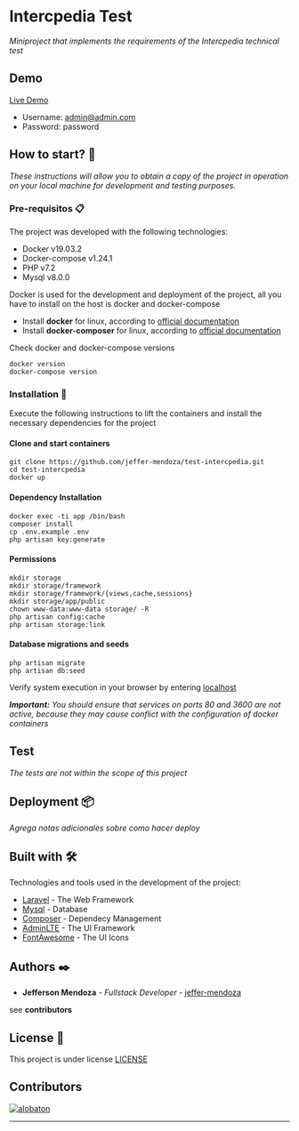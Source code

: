 # Intercpedia Test

_Miniproject that implements the requirements of the Intercpedia technical test_

## Demo

[Live Demo](http://159.65.252.88)

- Username: admin@admin.com
- Password: password

## How to start? 🚀

_These instructions will allow you to obtain a copy of the project in operation on your local machine for development and testing purposes._


### Pre-requisitos 📋

The project was developed with the following technologies:

- Docker v19.03.2
- Docker-compose v1.24.1
- PHP v7.2
- Mysql v8.0.0

Docker is used for the development and deployment of the project, all you have to install on the host is docker and docker-compose


- Install **docker** for linux, according to [official documentation](https://docs.docker.com/install/linux/docker-ce/ubuntu/)
- Install **docker-composer** for linux, according to [official documentation](https://docs.docker.com/install/linux/docker-ce/ubuntu/)

Check docker and docker-compose versions
```
docker version
docker-compose version
```

### Installation 🔧

Execute the following instructions to lift the containers and install the necessary dependencies for the project

#### Clone and start containers
```
git clone https://github.com/jeffer-mendoza/test-intercpedia.git
cd test-intercpedia
docker up
```

#### Dependency Installation
```
docker exec -ti app /bin/bash
composer install 
cp .env.example .env
php artisan key:generate
```

#### Permissions
```
mkdir storage
mkdir storage/framework
mkdir storage/framework/{views,cache,sessions}
mkdir storage/app/public
chown www-data:www-data storage/ -R
php artisan config:cache
php artisan storage:link
```

#### Database migrations and seeds
```
php artisan migrate
php artisan db:seed
```

Verify system execution in your browser by entering [localhost](http://localhost)

_**Important:** You should ensure that services on ports 80 and 3600 are not active, because they may cause conflict with the configuration of docker containers_

## Test 

_The tests are not within the scope of this project_


## Deployment 📦

_Agrega notas adicionales sobre como hacer deploy_

## Built with 🛠️

Technologies and tools used in the development of the project:

* [Laravel](https://laravel.com/) - The Web Framework
* [Mysql](https://www.mysql.com/) - Database
* [Composer](https://getcomposer.org/) - Dependecy Management
* [AdminLTE](https://adminlte.io/) - The UI Framework 
* [FontAwesome](https://fontawesome.com/) - The UI Icons 


## Authors ✒️


* **Jefferson Mendoza** - *Fullstack Developer* - [jeffer-mendoza](https://github.com/jeffer-mendoza/)

see **contributors**

## License 📄

This project is under license [LICENSE](LICENSE) 


## Contributors

[<img alt="alobaton" src="https://avatars2.githubusercontent.com/u/9276557?s=280&v=4">](https://github.com/jeffer-mendoza/)

---

